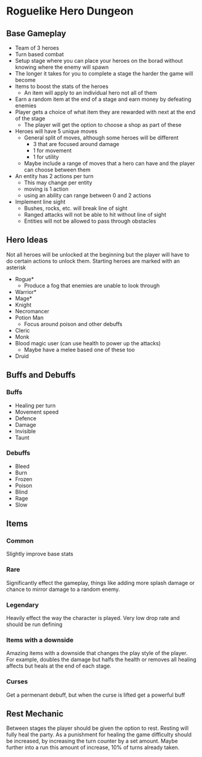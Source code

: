 # Roguelike Hero Dungeon

## Base Gameplay
- Team of 3 heroes
- Turn based combat
- Setup stage where you can place your heroes on the borad without knowing where the enemy will spawn
- The longer it takes for you to complete a stage the harder the game will become
- Items to boost the stats of the heroes
  - An item will apply to an individual hero not all of them
- Earn a random item at the end of a stage and earn money by defeating enemies
- Player gets a choice of what item they are rewarded with next at the end of the stage
  - The player will get the option to choose a shop as part of these
- Heroes will have 5 unique moves
  - General split of moves, although some heroes will be different
    - 3 that are focused around damage
    - 1 for movement
    - 1 for utility
  - Maybe include a range of moves that a hero can have and the player can choose between them
- An entity has 2 actions per turn
  - This may change per entity
  - moving is 1 action
  - using an ability can range between 0 and 2 actions
- Implement line sight
  - Bushes, rocks, etc. will break line of sight
  - Ranged attacks will not be able to hit without line of sight
  - Entities will not be allowed to pass through obstacles


## Hero Ideas
Not all heroes will be unlocked at the beginning but the player will have to do certain actions to unlock them.
Starting heroes are marked with an asterisk

- Rogue*
  - Produce a fog that enemies are unable to look through
- Warrior*
- Mage*
- Knight
- Necromancer
- Potion Man
  - Focus around poison and other debuffs
- Cleric
- Monk
- Blood magic user (can use health to power up the attacks)
  - Maybe have a melee based one of these too
- Druid

## Buffs and Debuffs
### Buffs
- Healing per turn
- Movement speed
- Defence
- Damage
- Invisible
- Taunt

### Debuffs
- Bleed
- Burn
- Frozen
- Poison
- Blind
- Rage
- Slow

## Items
### Common
Slightly improve base stats

### Rare
Significantly effect the gameplay, things like adding more splash damage or chance to mirror damage to a random enemy.

### Legendary
Heavily effect the way the character is played. Very low drop rate and should be run defining

### Items with a downside
Amazing items with a downside that changes the play style of the player.
For example, doubles the damage but halfs the health or removes all healing affects but heals at the end of each stage.

### Curses
Get a permenant debuff, but when the curse is lifted get a powerful buff

## Rest Mechanic
Between stages the player should be given the option to rest. Resting will fully heal the party. As a punishment for healing the game difficulty should be increased, by increasing the turn counter by a set amount. Maybe further into a run this amount of increase, 10% of turns already taken.
